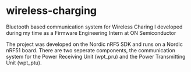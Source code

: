 # wireless-charging
Bluetooth based communication system for Wireless Charing I developed during my time as a Firmware Engineering Intern at ON Semiconductor

The project was developed on the Nordic nRF5 SDK and runs on a Nordic nRF51 board. There are two seperate components, the communication system for the Power Receiving Unit (wpt_pru) and the Power Transmitting Unit (wpt_ptu).
